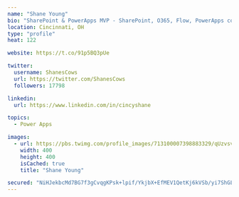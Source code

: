 ```yaml
---
name: "Shane Young"
bio: "SharePoint & PowerApps MVP - SharePoint, O365, Flow, PowerApps consulting? @PowerApps911 | Pure Snark? You found it."
location: Cincinnati, OH
type: "profile"
heat: 122

website: https://t.co/91p5BQ3pUe

twitter:
  username: ShanesCows
  url: https://twitter.com/ShanesCows
  followers: 17798

linkedin:
  url: https://www.linkedin.com/in/cincyshane

topics:
  - Power Apps

images:
  - url: https://pbs.twimg.com/profile_images/713100007398883329/qUzvsvQ3_400x400.jpg
    width: 400
    height: 400
    isCached: true
    title: "Shane Young"

secured: "NiHJekbcMd7BG7f3gCvqgKPsk+lpif/YkjbX+EfMEV1QetKj6kVSb/yi7ShGL3uoqyWPTivnRIRDqi0KrnWhi8i0wC1I6IgV+wmIyc6vqbQ05UgdiwTeMito6104jUwPycZdeczWYYDh+ZN+UGGZu/dpl7eM3LUsB6oomqnQF9oYZKCIGw8FBsy1XJs1a69fm3pvvXgfvjpvLH4nj4qXyiAVuqsR5bvEepN5X2eCFP9rDlJ7XAYpLXvStVwO01XTs0zgNCu+zh4Rpv3PgcFjyyuHnCw3KPcWEJcpJqnYhXTRjgFkZF+TZAfN2HoG2mhjstonOf2UGjuSTiMHLevt/XG6TaYPjcuSVWypogkt5J2I4XUon54IUU/XBvxIcNgRiKGrxLQSXgnahgK0fTuY9PX4bqepywijGZTzrMFZYXQ=;Td6zvSynR0HLHA+G7U+3mQ=="
---
```


